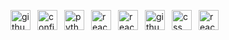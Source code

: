 <img align="left" alt="github-config" style="width: 32px; padding-right: 8px;" src="https://cdn.jsdelivr.net/npm/simple-icons@v14/icons/github-config.svg" /><img align="left" alt="config" style="width: 32px; padding-right: 8px;" src="https://cdn.jsdelivr.net/npm/simple-icons@v14/icons/config.svg" /><img align="left" alt="python" style="width: 32px; padding-right: 8px;" src="https://cdn.jsdelivr.net/npm/simple-icons@v14/icons/python.svg" /><img align="left" alt="react-hooks" style="width: 32px; padding-right: 8px;" src="https://cdn.jsdelivr.net/npm/simple-icons@v14/icons/react-hooks.svg" /><img align="left" alt="react-router" style="width: 32px; padding-right: 8px;" src="https://cdn.jsdelivr.net/npm/simple-icons@v14/icons/react-router.svg" /><img align="left" alt="github-actions" style="width: 32px; padding-right: 8px;" src="https://cdn.jsdelivr.net/npm/simple-icons@v14/icons/github-actions.svg" /><img align="left" alt="css" style="width: 32px; padding-right: 8px;" src="https://cdn.jsdelivr.net/npm/simple-icons@v14/icons/css.svg" /><img align="left" alt="react" style="width: 32px; padding-right: 8px;" src="https://cdn.jsdelivr.net/npm/simple-icons@v14/icons/react.svg" />